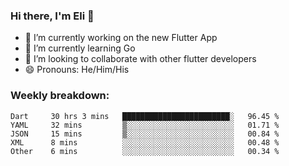 ### Hi there, I'm Eli 👋
- 🔭 I’m currently working on the new Flutter App
- 🌱 I’m currently learning Go
- 🦄 I’m looking to collaborate with other flutter developers
- 😄 Pronouns: He/Him/His

### Weekly breakdown:
<!--START_SECTION:waka-->

```text
Dart     30 hrs 3 mins   ████████████████████████░   96.45 %
YAML     32 mins         ▒░░░░░░░░░░░░░░░░░░░░░░░░   01.71 %
JSON     15 mins         ▒░░░░░░░░░░░░░░░░░░░░░░░░   00.84 %
XML      8 mins          ░░░░░░░░░░░░░░░░░░░░░░░░░   00.48 %
Other    6 mins          ░░░░░░░░░░░░░░░░░░░░░░░░░   00.34 %
```

<!--END_SECTION:waka-->
